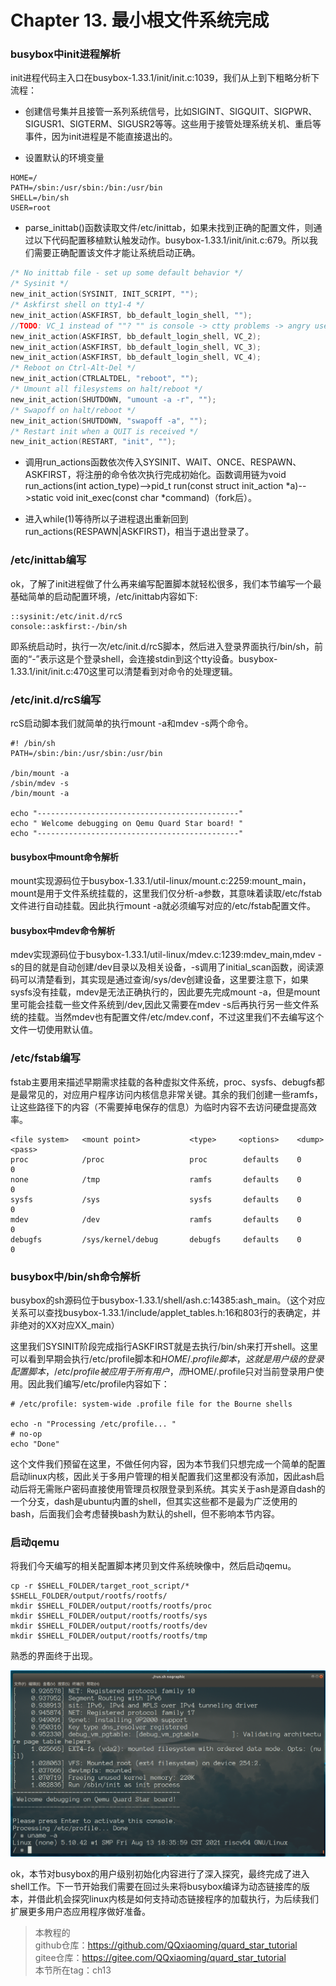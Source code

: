 # Chapter 13. 最小根文件系统完成

### busybox中init进程解析

init进程代码主入口在busybox-1.33.1/init/init.c:1039，我们从上到下粗略分析下流程：

- 创建信号集并且接管一系列系统信号，比如SIGINT、SIGQUIT、SIGPWR、SIGUSR1、SIGTERM、SIGUSR2等等。这些用于接管处理系统关机、重启等事件，因为init进程是不能直接退出的。

- 设置默认的环境变量

```shell
HOME=/
PATH=/sbin:/usr/sbin:/bin:/usr/bin
SHELL=/bin/sh
USER=root
```

- parse_inittab()函数读取文件/etc/inittab，如果未找到正确的配置文件，则通过以下代码配置移植默认触发动作。busybox-1.33.1/init/init.c:679。所以我们需要正确配置该文件才能让系统启动正确。

```c
/* No inittab file - set up some default behavior */
/* Sysinit */
new_init_action(SYSINIT, INIT_SCRIPT, "");
/* Askfirst shell on tty1-4 */
new_init_action(ASKFIRST, bb_default_login_shell, "");
//TODO: VC_1 instead of ""? "" is console -> ctty problems -> angry users
new_init_action(ASKFIRST, bb_default_login_shell, VC_2);
new_init_action(ASKFIRST, bb_default_login_shell, VC_3);
new_init_action(ASKFIRST, bb_default_login_shell, VC_4);
/* Reboot on Ctrl-Alt-Del */
new_init_action(CTRLALTDEL, "reboot", "");
/* Umount all filesystems on halt/reboot */
new_init_action(SHUTDOWN, "umount -a -r", "");
/* Swapoff on halt/reboot */
new_init_action(SHUTDOWN, "swapoff -a", "");
/* Restart init when a QUIT is received */
new_init_action(RESTART, "init", "");
```

- 调用run_actions函数依次传入SYSINIT、WAIT、ONCE、RESPAWN、ASKFIRST，将注册的命令依次执行完成初始化。函数调用链为void run_actions(int action_type)-->pid_t run(const struct init_action *a)-->static void init_exec(const char *command)（fork后）。

- 进入while(1)等待所以子进程退出重新回到run_actions(RESPAWN|ASKFIRST)，相当于退出登录了。

### /etc/inittab编写

ok，了解了init进程做了什么再来编写配置脚本就轻松很多，我们本节编写一个最基础简单的启动配置环境，/etc/inittab内容如下:

```
::sysinit:/etc/init.d/rcS
console::askfirst:-/bin/sh
```

即系统启动时，执行一次/etc/init.d/rcS脚本，然后进入登录界面执行/bin/sh，前面的“-”表示这是个登录shell，会连接stdin到这个tty设备。busybox-1.33.1/init/init.c:470这里可以清楚看到对命令的处理逻辑。

### /etc/init.d/rcS编写

rcS启动脚本我们就简单的执行mount -a和mdev -s两个命令。

```shell
#! /bin/sh
PATH=/sbin:/bin:/usr/sbin:/usr/bin

/bin/mount -a
/sbin/mdev -s
/bin/mount -a

echo "---------------------------------------------"
echo " Welcome debugging on Qemu Quard Star board! "
echo "---------------------------------------------"
```

#### busybox中mount命令解析

mount实现源码位于busybox-1.33.1/util-linux/mount.c:2259:mount_main，mount是用于文件系统挂载的，这里我们仅分析-a参数，其意味着读取/etc/fstab文件进行自动挂载。因此执行mount -a就必须编写对应的/etc/fstab配置文件。

#### busybox中mdev命令解析

mdev实现源码位于busybox-1.33.1/util-linux/mdev.c:1239:mdev_main,mdev -s的目的就是自动创建/dev目录以及相关设备，-s调用了initial_scan函数，阅读源码可以清楚看到，其实现是通过查询/sys/dev创建设备，这里要注意下，如果sysfs没有挂载，mdev是无法正确执行的，因此要先完成mount -a，但是mount里可能会挂载一些文件系统到/dev,因此又需要在mdev -s后再执行另一些文件系统的挂载。当然mdev也有配置文件/etc/mdev.conf，不过这里我们不去编写这个文件一切使用默认值。

### /etc/fstab编写

fstab主要用来描述早期需求挂载的各种虚拟文件系统，proc、sysfs、debugfs都是最常见的，对应用户程序访问内核信息非常关键。其余的我们创建一些ramfs，让这些路径下的内容（不需要掉电保存的信息）为临时内容不去访问硬盘提高效率。

```
<file system>   <mount point>           <type>     <options>    <dump>  <pass>
proc			/proc					proc		defaults    0	     0
none			/tmp					ramfs		defaults    0	     0
sysfs			/sys					sysfs		defaults    0	     0
mdev		    /dev					ramfs		defaults	0	     0
debugfs	        /sys/kernel/debug 	    debugfs	    defaults    0        0
```

### busybox中/bin/sh命令解析

busybox的sh源码位于busybox-1.33.1/shell/ash.c:14385:ash_main。（这个对应关系可以查找busybox-1.33.1/include/applet_tables.h:16和803行的表确定，并非绝对的XX对应XX_main）

这里我们SYSINIT阶段完成指行ASKFIRST就是去执行/bin/sh来打开shell。这里可以看到早期会执行/etc/profile脚本和$HOME/.profile脚本，这就是用户级的登录配置脚本，/etc/profile被应用于所有用户，而$HOME/.profile只对当前登录用户使用。因此我们编写/etc/profile内容如下：

```shell
# /etc/profile: system-wide .profile file for the Bourne shells

echo -n "Processing /etc/profile... "
# no-op
echo "Done"
```

这个文件我们预留在这里，不做任何内容，因为本节我们只想完成一个简单的配置启动linux内核，因此关于多用户管理的相关配置我们这里都没有添加，因此ash启动后将无需账户密码直接使用管理员权限登录到系统。其实关于ash是源自dash的一个分支，dash是ubuntu内置的shell，但其实这些都不是最为广泛使用的bash，后面我们会考虑替换bash为默认的shell，但不影响本节内容。

### 启动qemu

将我们今天编写的相关配置脚本拷贝到文件系统映像中，然后启动qemu。

```shell
cp -r $SHELL_FOLDER/target_root_script/* $SHELL_FOLDER/output/rootfs/rootfs/
mkdir $SHELL_FOLDER/output/rootfs/rootfs/proc
mkdir $SHELL_FOLDER/output/rootfs/rootfs/sys
mkdir $SHELL_FOLDER/output/rootfs/rootfs/dev
mkdir $SHELL_FOLDER/output/rootfs/rootfs/tmp
```

熟悉的界面终于出现。

![ch13-0](./img/ch13-0.png)

ok，本节对busybox的用户级别初始化内容进行了深入探究，最终完成了进入shell工作。下一节开始我们需要在回过头来将busybox编译为动态链接库的版本，并借此机会探究linux内核是如何支持动态链接程序的加载执行，为后续我们扩展更多用户态应用程序做好准备。

> 本教程的<br>github仓库：https://github.com/QQxiaoming/quard_star_tutorial<br>gitee仓库：https://gitee.com/QQxiaoming/quard_star_tutorial<br>本节所在tag：ch13